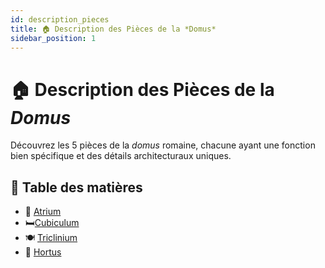 ```yaml
---
id: description_pieces
title: 🏠 Description des Pièces de la *Domus*
sidebar_position: 1
---
```


# 🏠 Description des Pièces de la *Domus*

Découvrez les 5 pièces de la *domus* romaine, chacune ayant une fonction bien spécifique et des détails architecturaux uniques.

## 📜 Table des matières
- 🌊 [Atrium](./atrium)
- 🛏️[Cubiculum](./cubiculum)
- 🍽️ [Triclinium](./triclinium)
- 🌳 [Hortus](./hortus)
